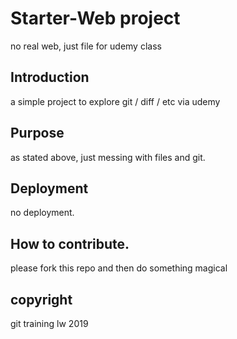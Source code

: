 # Starter-Web project

no real web, just file for udemy class

## Introduction

a simple project to explore git / diff / etc via udemy

## Purpose

as stated above, just messing with files and git.

## Deployment

no deployment.

## How to contribute.

please fork this repo and then do something magical

## copyright

git training lw 2019


